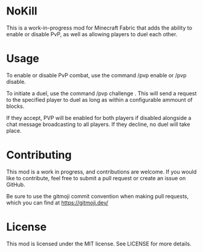 # NoKill

This is a work-in-progress mod for Minecraft Fabric that adds the ability to enable or disable PvP, as well as allowing players to duel each other.

# Usage
To enable or disable PvP combat, use the command /pvp enable or /pvp disable.

To initiate a duel, use the command /pvp challenge <player>. This will send a request to the specified player to duel as long as within a configurable ammount of blocks.

If they accept, PVP will be enabled for both players if disabled alongside a chat message broadcasting to all players. If they decline, no duel will take place.

# Contributing
This mod is a work in progress, and contributions are welcome. If you would like to contribute, feel free to submit a pull request or create an issue on GitHub.

Be sure to use the gitmoji commit convention when making pull requests, which you can find at https://gitmoji.dev/

# License
This mod is licensed under the MIT license. See LICENSE for more details.
